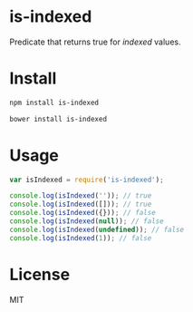 # is-indexed

Predicate that returns true for *indexed* values.

# Install

```bash
npm install is-indexed
```

```bash
bower install is-indexed
```

# Usage

```javascript
var isIndexed = require('is-indexed');

console.log(isIndexed('')); // true
console.log(isIndexed([])); // true
console.log(isIndexed({})); // false
console.log(isIndexed(null)); // false
console.log(isIndexed(undefined)); // false
console.log(isIndexed(1)); // false
```

# License

MIT
